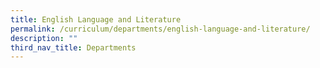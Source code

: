 ```yaml
---
title: English Language and Literature
permalink: /curriculum/departments/english-language-and-literature/
description: ""
third_nav_title: Departments
---
```

